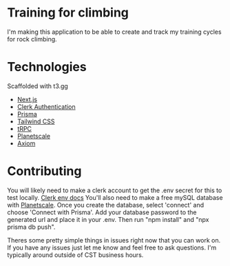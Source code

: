 # Training for climbing

I'm making this application to be able to create and track my training cycles for rock climbing.

# Technologies

Scaffolded with t3.gg

- [Next.js](https://nextjs.org)
- [Clerk Authentication](https://clerk.com/)
- [Prisma](https://prisma.io)
- [Tailwind CSS](https://tailwindcss.com)
- [tRPC](https://trpc.io)
- [Planetscale](https://planetscale.com/)
- [Axiom](https://axiom.co/)

# Contributing

You will likely need to make a clerk account to get the .env secret for this to test locally. [Clerk env docs](https://clerk.com/docs/nextjs/set-environment-keys)
You'll also need to make a free mySQL database with [Planetscale](https://planetscale.com/). Once you create the database, select 'connect' and choose 'Connect with Prisma'. Add your database password to the generated url and place it in your .env. Then run "npm install" and "npx prisma db push".

Theres some pretty simple things in issues right now that you can work on. If you have any issues just let me know and feel free to ask questions. I'm typically around outside of CST business hours.
